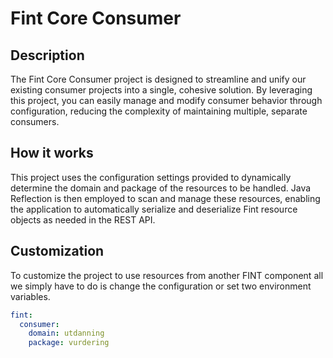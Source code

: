 # Fint Core Consumer

## Description
The Fint Core Consumer project is designed to streamline and unify our existing consumer projects into a single, cohesive solution. By leveraging this project, you can easily manage and modify consumer behavior through configuration, reducing the complexity of maintaining multiple, separate consumers.

## How it works
This project uses the configuration settings provided to dynamically determine the domain and package of the resources to be handled. Java Reflection is then employed to scan and manage these resources, enabling the application to automatically serialize and deserialize Fint resource objects as needed in the REST API.

## Customization
To customize the project to use resources from another FINT component all we simply have to do is change the configuration or set two environment variables.
```yaml
fint:
  consumer:
    domain: utdanning
    package: vurdering
```
